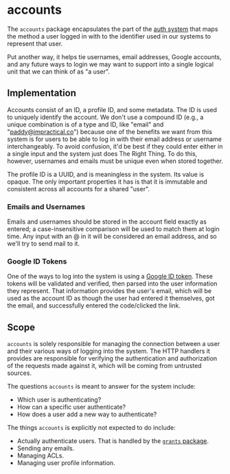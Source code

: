 # accounts

The `accounts` package encapsulates the part of the [auth system](https://code.impractical.co/auth) that maps the method a user logged in with to the identifier used in our systems to represent that user.

Put another way, it helps tie usernames, email addresses, Google accounts, and any future ways to login we may want to support into a single logical unit that we can think of as "a user".

## Implementation

Accounts consist of an ID, a profile ID, and some metadata. The ID is used to uniquely identify the account. We don't use a compound ID (e.g., a unique combination is of a type and ID, like "email" and "paddy@impractical.co") because one of the benefits we want from this system is for users to be able to log in with their email address or username interchangeably. To avoid confusion, it'd be best if they could enter either in a single input and the system just does The Right Thing. To do this, however, usernames and emails must be unique even when stored together.

The profile ID is a UUID, and is meaningless in the system. Its value is opaque. The only important properties it has is that it is immutable and consistent across all accounts for a shared "user".

### Emails and Usernames

Emails and usernames should be stored in the account field exactly as entered; a case-insensitive comparison will be used to match them at login time. Any input with an @ in it will be considered an email address, and so we'll try to send mail to it.

### Google ID Tokens

One of the ways to log into the system is using a [Google ID token](https://developers.google.com/identity/sign-in/web/backend-auth). These tokens will be validated and verified, then parsed into the user information they represent. That information provides the user's email, which will be used as the account ID as though the user had entered it themselves, got the email, and successfully entered the code/clicked the link.

## Scope

`accounts` is solely responsible for managing the connection between a user and their various ways of logging into the system. The HTTP handlers it provides are responsible for verifying the authentication and authorization of the requests made against it, which will be coming from untrusted sources.

The questions `accounts` is meant to answer for the system include:

  * Which user is authenticating?
  * How can a specific user authenticate?
  * How does a user add a new way to authenticate?

The things `accounts` is explicitly not expected to do include:

  * Actually authenticate users. That is handled by the [`grants` package](httpps://code.impractical.co/grants).
  * Sending any emails.
  * Managing ACLs.
  * Managing user profile information.
